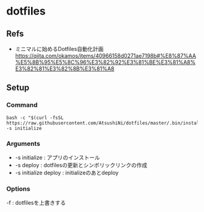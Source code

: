 # dotfiles

## Refs
- ミニマルに始めるDotfiles自動化計画
https://qiita.com/okamos/items/40966158d0271ae7198b#%E8%87%AA%E5%8B%95%E5%8C%96%E3%82%92%E3%81%BE%E3%81%A8%E3%82%81%E3%82%8B%E3%81%A8

## Setup

### Command
```
bash -c "$(curl -fsSL https://raw.githubusercontent.com/AtsushiNi/dotfiles/master/.bin/install.sh)" -s initialize
```

### Arguments
- -s initialize : アプリのインストール
- -s deploy : dotfilesの更新とシンボリックリンクの作成
- -s initialize deploy : initializeのあとdeploy

### Options
-f : dotfilesを上書きする
